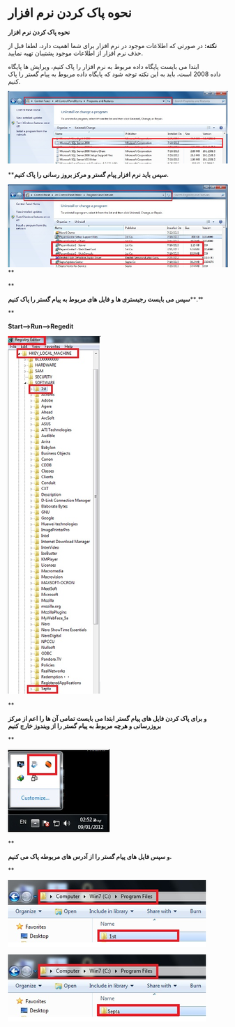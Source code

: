 # نحوه پاک کردن نرم افزار      

**نحوه پاک کردن نرم افزار**

**نکته:** در صورتی که اطلاعات موجود در نرم افزار برای شما اهمیت دارد، لطفا قبل از حذف نرم افزار از اطلاعات موجود پشتیبان تهیه نمایید.

ابتدا می بایست پایگاه داده مربوط به نرم افزار را پاک کنیم، ویرایش ها پایگاه داده 2008 است، باید به این نکته توجه شود که پایگاه داده مربوط به پیام گستر را پاک کنیم.

![](UnistallTheSoftware/UnistallTheSoftware1.jpg)

****سپس باید نرم افزار پیام گستر و مرکز بروز رسانی را پاک کنیم.**

**![](UnistallTheSoftware/UnistallTheSoftware2.jpg)**** 

**

**سپس می بایست رجیستری ها و فایل های مربوط به پیام گستر را پاک کنیم****.**

**

**Start-->Run-->Regedit**

**![](UnistallTheSoftware/UnistallTheSoftware3.jpg)**

**

**و برای پاک کردن فایل های پیام گستر ابتدا می بایست تمامی آن ها را اعم از مرکز بروزرسانی و هرچه مربوط به پیام گستر را از ویندوز خارج کنیم**

**

![](UnistallTheSoftware/UnistallTheSoftware4.jpg)

**

**و سپس فایل های پیام گستر را از آدرس های مربوطه پاک می کنیم.**

**

**![](UnistallTheSoftware/UnistallTheSoftware5.jpg)**

![](UnistallTheSoftware/UnistallTheSoftware6.jpg)